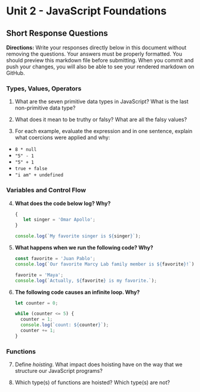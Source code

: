 # Unit 2 - JavaScript Foundations

## Short Response Questions

**Directions:**
Write your responses directly below in this document without removing the questions. Your answers must be properly formatted. You should preview this markdown file before submitting. When you commit and push your changes, you will also be able to see your rendered markdown on GitHub.


### Types, Values, Operators
1. What are the seven primitive data types in JavaScript? What is the last non-primitive data type?

2. What does it mean to be truthy or falsy? What are all the falsy values?

3. For each example, evaluate the expression and in one sentence, explain what coercions were applied and why:

* `8 * null`
* `"5" - 1`
* `"5" + 1`
* `true + false`
* `"i am" + undefined`


### Variables and Control Flow

4. **What does the code below log? Why?**
   ```javascript
   {
      let singer = 'Omar Apollo';
   }

   console.log(`My favorite singer is ${singer}`);

   ```
5. **What happens when we run the following code? Why?**
   ```javascript
   const favorite = 'Juan Pablo';
   console.log(`Our favorite Marcy Lab family member is ${favorite}!`);

   favorite = 'Maya';
   console.log(`Actually, ${favorite} is my favorite.`);
   ```
   
6. **The following code causes an infinite loop. Why?**
   ```javascript
   let counter = 0;

   while (counter <= 5) {
     counter = 1;
     console.log(`count: ${counter}`);
     counter += 1;
   }
   ```

### Functions

7. Define _hoisting_. What impact does hoisting have on the way that we structure our JavaScript programs?

8. Which type(s) of functions are hoisted? Which type(s) are not?
